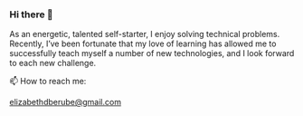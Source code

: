 ### Hi there 👋

<!--
**elizabethdberube/elizabethdberube** is a ✨ _special_ ✨ repository because its `README.md` (this file) appears on your GitHub profile.

Here are some ideas to get you started:

- 🔭 I’m currently working on ...
- 🌱 I’m currently learning ...
- 👯 I’m looking to collaborate on ...
- 🤔 I’m looking for help with ...
- 💬 Ask me about ...
- 📫 How to reach me: ...
- 😄 Pronouns: ...
- ⚡ Fun fact: ...
-->

As an energetic, talented self-starter, I enjoy solving technical problems. Recently, I’ve been fortunate that my love of learning has allowed me to successfully teach myself a number of new technologies, and I look forward to each new challenge.

📫 How to reach me:

elizabethdberube@gmail.com

